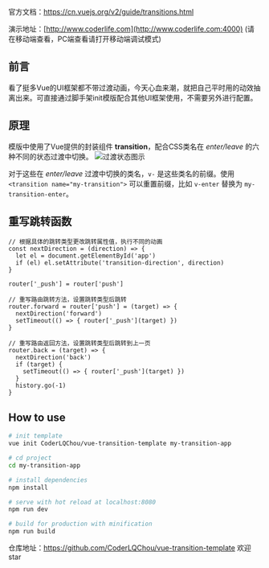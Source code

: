    


官方文档：https://cn.vuejs.org/v2/guide/transitions.html

演示地址：[http://www.coderlife.com](http://www.coderlife.com:4000) (请在移动端查看，PC端查看请打开移动端调试模式)

## 前言

看了挺多Vue的UI框架都不带过渡动画，今天心血来潮，就把自己平时用的动效抽离出来。可直接通过脚手架init模版配合其他UI框架使用，不需要另外进行配置。

## 原理
模版中使用了Vue提供的封装组件 **transition**，配合CSS类名在 *enter/leave* 的六种不同的状态过渡中切换。
![过渡状态图示](https://cn.vuejs.org/images/transition.png)

对于这些在 *enter/leave* 过渡中切换的类名，`v-` 是这些类名的前缀。使用 `<transition name="my-transition">` 可以重置前缀，比如 `v-enter` 替换为 `my-transition-enter`。


## 重写跳转函数

    // 根据具体的跳转类型更改跳转属性值，执行不同的动画
    const nextDirection = (direction) => {
      let el = document.getElementById('app')
      if (el) el.setAttribute('transition-direction', direction)
    }
    
    router['_push'] = router['push']
    
    // 重写路由跳转方法，设置跳转类型后跳转
    router.forward = router['push'] = (target) => {
      nextDirection('forward')
      setTimeout(() => { router['_push'](target) })
    }
    
    // 重写路由返回方法，设置跳转类型后跳转到上一页
    router.back = (target) => {
      nextDirection('back')
      if (target) {
        setTimeout(() => { router['_push'](target) })
      }
      history.go(-1)
    }
    
## How to use

``` bash
# init template
vue init CoderLQChou/vue-transition-template my-transition-app

# cd project
cd my-transition-app

# install dependencies
npm install

# serve with hot reload at localhost:8080
npm run dev

# build for production with minification
npm run build
```

仓库地址：https://github.com/CoderLQChou/vue-transition-template 欢迎star
